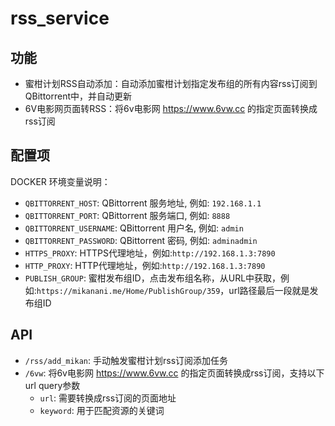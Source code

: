 # rss_service

## 功能

- 蜜柑计划RSS自动添加：自动添加蜜柑计划指定发布组的所有内容rss订阅到QBittorrent中，并自动更新
- 6V电影网页面转RSS：将6v电影网  https://www.6vw.cc 的指定页面转换成rss订阅

## 配置项

DOCKER 环境变量说明：
- `QBITTORRENT_HOST`: QBittorrent 服务地址, 例如: `192.168.1.1`
- `QBITTORRENT_PORT`: QBittorrent 服务端口, 例如: `8888`
- `QBITTORRENT_USERNAME`: QBittorrent 用户名, 例如: `admin`
- `QBITTORRENT_PASSWORD`: QBittorrent 密码, 例如: `adminadmin`
- `HTTPS_PROXY`: HTTPS代理地址，例如:`http://192.168.1.3:7890`
- `HTTP_PROXY`: HTTP代理地址，例如:`http://192.168.1.3:7890`
- `PUBLISH_GROUP`: 蜜柑发布组ID，点击发布组名称，从URL中获取，例如:`https://mikanani.me/Home/PublishGroup/359`，url路径最后一段就是发布组ID

## API
- `/rss/add_mikan`: 手动触发蜜柑计划rss订阅添加任务
- `/6vw`: 将6v电影网  https://www.6vw.cc 的指定页面转换成rss订阅，支持以下url query参数
    - `url`: 需要转换成rss订阅的页面地址
    - `keyword`: 用于匹配资源的关键词


